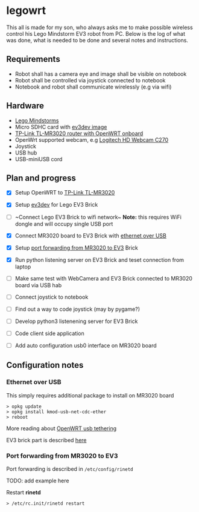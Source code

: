 # legowrt
This all is made for my son, who always asks me to make possible wireless control his Lego Mindstorm EV3 robot from PC.
Below is the log of what was done, what is needed to be done and several notes and instructions.

## Requirements
* Robot shall has a camera eye and image shall be visible on notebook
* Robot shall be controlled via joystick connected to notebook
* Notebook and robot shall communicate wirelessly (e.g via wifi)

## Hardware
* [Lego Mindstorms](https://www.lego.com/mindstorms/)
* Micro SDHC card with [ev3dev image](http://www.ev3dev.org/docs/getting-started/)
* [TP-Link TL-MR3020 router with OpenWRT onboard](https://wiki.openwrt.org/toh/tp-link/tl-mr3020)
* OpenWrt supported webcam, e.g [Logitech HD Webcam C270](http://www.logitech.com/en-us/product/hd-webcam-c270)
* Joystick 
* USB hub
* USB-miniUSB cord

## Plan and progress
- [x] Setup OpenWRT to [TP-Link TL-MR3020](https://wiki.openwrt.org/toh/tp-link/tl-mr3020)
- [x] Setup [ev3dev](http://www.ev3dev.org/docs/getting-started/) for Lego EV3 Brick
- [ ] ~Connect Lego EV3 Brick to wifi network~ **Note:** this requires WiFi dongle and will occupy single USB port
- [x] Connect MR3020 board to EV3 Brick with [ethernet over USB](#ethernet-over-usb)
- [x] Setup [port forwarding from MR3020 to EV3](#Port-forwarding-from-MR3020-to-EV3) Brick
- [x] Run python listening server on EV3 Brick and teset connection from laptop 
- [ ] Make same test with WebCamera and EV3 Brick connected to MR3020 board via USB hab
- [ ] Connect joystick to notebook
- [ ] Find out a way to code joystick (may by pygame?)
- [ ] Develop python3 listenening server for EV3 Brick
- [ ] Code client side application
- [ ] Add auto configuration usb0 interface on MR3020 board


## Configuration notes
### Ethernet over USB
This simply requires additional package to install on MR3020 board
```shell
> opkg update
> opkg install kmod-usb-net-cdc-ether
> reboot
```
More reading about [OpenWRT usb tethering](https://wiki.openwrt.org/doc/howto/usb.tethering)

EV3 brick part is described [here](http://www.ev3dev.org/docs/tutorials/connecting-to-the-internet-via-usb/)


### Port forwarding from MR3020 to EV3
Port forwarding is described in ```/etc/config/rinetd``` 

TODO: add example here

Restart **rinetd**
```
> /etc/rc.init/rinetd restart
```






